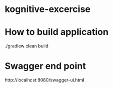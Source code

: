 # kognitive-excercise

# How to build application
./gradlew clean build 

# Swagger end point
http://localhost:8080/swagger-ui.html



